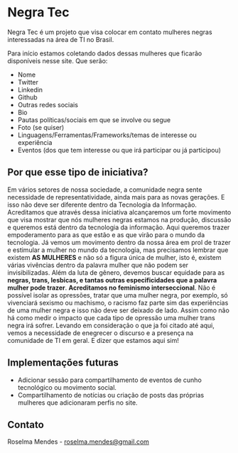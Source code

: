 # Negra Tec

Negra Tec é um projeto que visa colocar em contato mulheres negras interessadas na área de TI no Brasil.

Para início estamos coletando dados dessas mulheres que ficarão disponíveis nesse site. Que serão:

- Nome
- Twitter
- Linkedin
- Github
- Outras redes sociais
- Bio
- Pautas políticas/sociais em que se involve ou segue
- Foto (se quiser)
- Linguagens/Ferramentas/Frameworks/temas de interesse ou experiência
- Eventos (dos que tem interesse ou que irá participar ou já participou)

## Por que esse tipo de iniciativa?
Em vários setores de nossa sociedade, a comunidade negra sente necessidade de representatividade, ainda mais para as novas gerações. E isso não deve ser diferente dentro da Tecnologia da Informação.
Acreditamos que através dessa iniciativa alcançaremos um forte movimento que visa mostrar que nós mulheres negras estamos na produção, discussão e queremos está dentro da tecnologia da informação. Aqui queremos trazer empoderamento para as que estão e as que virão para o mundo da tecnologia.
Já vemos um movimento dentro da nossa área em prol de trazer e estimular a mulher no mundo da tecnologia, mas precisamos lembrar que existem **AS MULHERES** e não só a figura única de mulher, isto é, existem várias vivências dentro da palavra mulher que não podem ser invisibilizadas.
Além da luta de gênero, devemos buscar equidade para as **negras, trans, lesbicas, e tantas outras especificidades que a palavra mulher pode trazer**.
**Acreditamos no feminismo interseccional**. Não é possível isolar as opressões, tratar que uma mulher negra, por exemplo, só vivenciará sexismo ou machismo, o racismo faz parte sim das experiências de uma mulher negra e isso não deve ser deixado de lado. Assim como não há como medir o impacto que cada tipo de opressão uma mulher trans negra irá sofrer.
Levando em consideração o que ja foi citado até aqui, vemos a necessidade de enegrecer o discurso e a presença na comunidade de TI em geral.
E dizer que estamos aqui sim!

## Implementações futuras
- Adicionar sessão para compartilhamento de eventos de cunho tecnológico ou movimento social.
- Compartilhamento de notícias ou criação de posts das próprias mulheres que adicionaram perfis no site.

## Contato

Roselma Mendes - roselma.mendes@gmail.com




